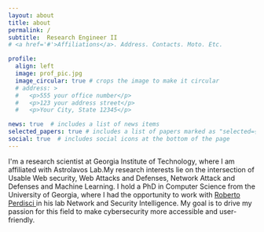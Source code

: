 ```yaml
---
layout: about
title: about
permalink: /
subtitle:  Research Engineer II
# <a href='#'>Affiliations</a>. Address. Contacts. Moto. Etc.

profile:
  align: left
  image: prof_pic.jpg
  image_circular: true # crops the image to make it circular
  # address: >
  #   <p>555 your office number</p>
  #   <p>123 your address street</p>
  #   <p>Your City, State 12345</p>

news: true  # includes a list of news items
selected_papers: true # includes a list of papers marked as "selected={true}"
social: true  # includes social icons at the bottom of the page
---
```


I'm a research scientist at Georgia Institute of Technology, where I am affiliated with Astrolavos Lab.My research interests lie on the intersection of Usable Web security, Web Attacks and Defenses, Network Attack and Defenses and Machine Learning. I hold a PhD in Computer Science from the University of Georgia, where I had the opportunity to work with <a href="https://roberto.perdisci.com"> Roberto Perdisci </a> in his lab Network and Security Intelligence. My goal is to drive my passion for this field to make cybersecurity more accessible and user-friendly.

 <!-- My goal is to enhance online security and protect users from malicious attacks by researching new methodologies, and also utilizing machine learning algorithms to detect and prevent cyber attacks.

Write your biography here. Tell the world about yourself. Link to your favorite [subreddit](http://reddit.com). You can put a picture in, too. The code is already in, just name your picture `prof_pic.jpg` and put it in the `img/` folder.

Put your address / P.O. box / other info right below your picture. You can also disable any these elements by editing `profile` property of the YAML header of your `_pages/about.md`. Edit `_bibliography/papers.bib` and Jekyll will render your [publications page](/al-folio/publications/) automatically.

Link to your social media connections, too. This theme is set up to use [Font Awesome icons](http://fortawesome.github.io/Font-Awesome/) and [Academicons](https://jpswalsh.github.io/academicons/), like the ones below. Add your Facebook, Twitter, LinkedIn, Google Scholar, or just disable all of them. -->
